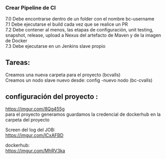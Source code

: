 ###  Crear Pipeline de CI

7.0	Debe encontrarse dentro de un folder con el nombre bc-username  
7.1	Debe ejecutarse el build cada vez que se realice un PR  
7.2	Debe contener al menos, las etapas de configuración, unit testing, snapshot, release, upload a Nexus del artefacto de Maven y de la imagen de Docker  
7.3	Debe ejecutarse en un Jenkins slave propio  

## Tareas:
Creamos una nueva carpeta para el proyecto (bcvalls)  
Creamos un nodo slave nuevo desde: config -nuevo nodo (bc-cvalls)  


## configuración del proyecto :  
https://imgur.com/8Qg455g  
para el proyecto generamos guardamos la credencial de dockerhub  en la carpeta del proyecto  


Screen del log del JOB:  
https://imgur.com/lCxAFBD   

dockerhub:  
https://imgur.com/MhRV3ka   
